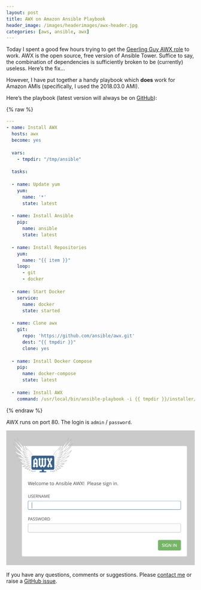 ```yaml
---
layout: post
title: AWX on Amazon Ansible Playbook
header_image: /images/headerimages/awx-header.jpg
categories: [aws, ansible, awx]
---
```


Today I spent a good few hours trying to get the [Geerling Guy AWX role](https://galaxy.ansible.com/geerlingguy/awx) to work. AWX is the open source, free version of Ansible Tower. Suffice to say, the combination of dependencies is sufficiently broken to be (currently) useless. Here’s the fix...

However, I have put together a handy playbook which **does** work for Amazon AMIs (specifically, I used the 2018.03.0 AMI).

Here’s the playbook (latest version will always be on [GitHub](https://github.com/agardnerIT/ansible-playbook-awx)):

{% raw %}
```yaml
---
- name: Install AWX
  hosts: awx
  become: yes

  vars:
    - tmpdir: "/tmp/ansible"

  tasks:

  - name: Update yum
    yum:
      name: '*'
      state: latest

  - name: Install Ansible
    pip:
      name: ansible
      state: latest

  - name: Install Repositories
    yum:
      name: "{{ item }}"
    loop:
      - git
      - docker

  - name: Start Docker
    service:
      name: docker
      state: started

  - name: Clone awx
    git:
      repo: 'https://github.com/ansible/awx.git'
      dest: "{{ tmpdir }}"
      clone: yes

  - name: Install Docker Compose
    pip:
      name: docker-compose
      state: latest

  - name: Install AWX
    command: /usr/local/bin/ansible-playbook -i {{ tmpdir }}/installer/inventory {{ tmpdir }}/installer/install.yml
```
{% endraw %}

AWX runs on port 80. The login is `admin` / `password`.

![](/images/postimages/awx-playbook-1.png)

If you have any questions, comments or suggestions. Please [contact me](contact) or raise a [GitHub issue](https://github.com/agardnerIT/ansible-playbook-awx/issues).